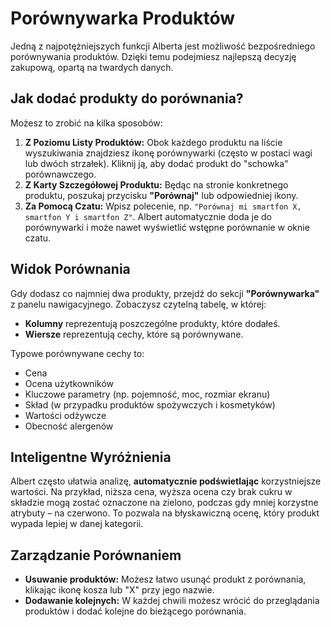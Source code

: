 # Porównywarka Produktów

Jedną z najpotężniejszych funkcji Alberta jest możliwość bezpośredniego porównywania produktów. Dzięki temu podejmiesz najlepszą decyzję zakupową, opartą na twardych danych.

## Jak dodać produkty do porównania?

Możesz to zrobić na kilka sposobów:

1.  **Z Poziomu Listy Produktów:** Obok każdego produktu na liście wyszukiwania znajdziesz ikonę porównywarki (często w postaci wagi lub dwóch strzałek). Kliknij ją, aby dodać produkt do "schowka" porównawczego.
2.  **Z Karty Szczegółowej Produktu:** Będąc na stronie konkretnego produktu, poszukaj przycisku **"Porównaj"** lub odpowiedniej ikony.
3.  **Za Pomocą Czatu:** Wpisz polecenie, np. `"Porównaj mi smartfon X, smartfon Y i smartfon Z"`. Albert automatycznie doda je do porównywarki i może nawet wyświetlić wstępne porównanie w oknie czatu.

## Widok Porównania

Gdy dodasz co najmniej dwa produkty, przejdź do sekcji **"Porównywarka"** z panelu nawigacyjnego. Zobaczysz czytelną tabelę, w której:

*   **Kolumny** reprezentują poszczególne produkty, które dodałeś.
*   **Wiersze** reprezentują cechy, które są porównywane.

Typowe porównywane cechy to:

*   Cena
*   Ocena użytkowników
*   Kluczowe parametry (np. pojemność, moc, rozmiar ekranu)
*   Skład (w przypadku produktów spożywczych i kosmetyków)
*   Wartości odżywcze
*   Obecność alergenów

## Inteligentne Wyróżnienia

Albert często ułatwia analizę, **automatycznie podświetlając** korzystniejsze wartości. Na przykład, niższa cena, wyższa ocena czy brak cukru w składzie mogą zostać oznaczone na zielono, podczas gdy mniej korzystne atrybuty – na czerwono. To pozwala na błyskawiczną ocenę, który produkt wypada lepiej w danej kategorii.

## Zarządzanie Porównaniem

*   **Usuwanie produktów:** Możesz łatwo usunąć produkt z porównania, klikając ikonę kosza lub "X" przy jego nazwie.
*   **Dodawanie kolejnych:** W każdej chwili możesz wrócić do przeglądania produktów i dodać kolejne do bieżącego porównania.
